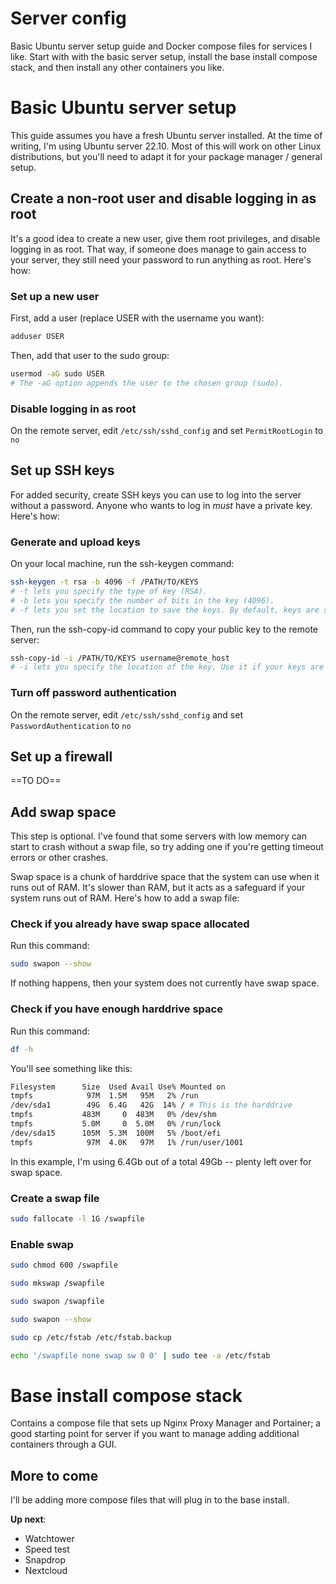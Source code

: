 # Server config
Basic Ubuntu server setup guide and Docker compose files for services I like. Start with with the basic server setup, install the base install compose stack, and then install any other containers you like.

# Basic Ubuntu server setup
This guide assumes you have a fresh Ubuntu server installed. At the time of writing, I'm using Ubuntu server 22.10. Most of this will work on other Linux distributions, but you'll need to adapt it for your package manager / general setup.

## Create a non-root user and disable logging in as root
It's a good idea to create a new user, give them root privileges, and disable logging in as root. That way, if someone does manage to gain access to your server, they still need your password to run anything as root. Here's how:

### Set up a new user
First, add a user (replace USER with the username you want):
```bash
adduser USER
```
Then, add that user to the sudo group:
```bash
usermod -aG sudo USER
# The -aG option appends the user to the chosen group (sudo).
```

### Disable logging in as root
On the remote server, edit `/etc/ssh/sshd_config` and set `PermitRootLogin` to `no`

## Set up SSH keys
For added security, create SSH keys you can use to log into the server without a password. Anyone who wants to log in *must* have a private key. Here's how:

### Generate and upload keys

On your local machine, run the ssh-keygen command:
```bash
ssh-keygen -t rsa -b 4096 -f /PATH/TO/KEYS
# -t lets you specify the type of key (RSA). 
# -b lets you specify the number of bits in the key (4096). 
# -f lets you set the location to save the keys. By default, keys are stored in ~/.ssh/id_rsa
```

Then, run the ssh-copy-id command to copy your public key to the remote server:
```bash
ssh-copy-id -i /PATH/TO/KEYS username@remote_host
# -i lets you specify the location of the key. Use it if your keys are not in the default location. By default, keys are stored in ~/.ssh/id_rsa
```

### Turn off password authentication
On the remote server, edit `/etc/ssh/sshd_config` and set `PasswordAuthentication` to `no`

## Set up a firewall

==TO DO==

## Add swap space
This step is optional. I've found that some servers with low memory can start to crash without a swap file, so try adding one if you're getting timeout errors or other crashes.

Swap space is a chunk of harddrive space that the system can use when it runs out of RAM. It's slower than RAM, but it acts as a safeguard if your system runs out of RAM. Here's how to add a swap file:

### Check if you already have swap space allocated
Run this command:
```bash
sudo swapon --show
```
If nothing happens, then your system does not currently have swap space.

### Check if you have enough harddrive space
Run this command:
```bash
df -h
```
You'll see something like this:
```bash
Filesystem      Size  Used Avail Use% Mounted on
tmpfs            97M  1.5M   95M   2% /run
/dev/sda1        49G  6.4G   42G  14% / # This is the harddrive
tmpfs           483M     0  483M   0% /dev/shm
tmpfs           5.0M     0  5.0M   0% /run/lock
/dev/sda15      105M  5.3M  100M   5% /boot/efi
tmpfs            97M  4.0K   97M   1% /run/user/1001
```
In this example, I'm using 6.4Gb out of a total 49Gb -- plenty left over for swap space.

### Create a swap file
```bash
sudo fallocate -l 1G /swapfile
```

### Enable swap
```bash
sudo chmod 600 /swapfile
```
```bash
sudo mkswap /swapfile
```
```bash
sudo swapon /swapfile
```
```bash
sudo swapon --show
```
```bash
sudo cp /etc/fstab /etc/fstab.backup
```
```bash
echo '/swapfile none swap sw 0 0' | sudo tee -a /etc/fstab
```

# Base install compose stack
Contains a compose file that sets up Nginx Proxy Manager and Portainer; a good starting point for server if you want to manage adding additional containers through a GUI.

## More to come
I'll be adding more compose files that will plug in to the base install.

**Up next**:
- Watchtower
- Speed test
- Snapdrop
- Nextcloud